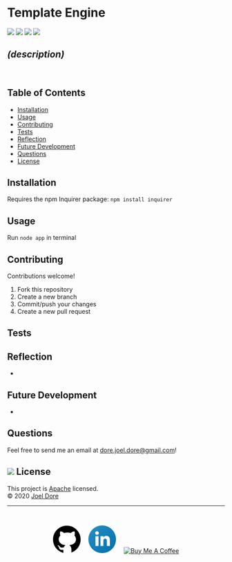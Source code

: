# Template Engine

<div>
<img src='https://img.shields.io/github/license/joeldore/template-engine'>  
<img src='https://img.shields.io/github/repo-size/joeldore/template-engine'>  
<img src='https://img.shields.io/github/languages/top/joeldore/template-engine'>
<img src='https://img.shields.io/github/last-commit/joeldore/template-engine'>
</div>

## _(description)_
<br>

## Table of Contents  

* [Installation](#Installation)  
* [Usage](#Usage)  
* [Contributing](#Contributing)  
* [Tests](#Tests)  
* [Reflection](#Reflection)  
* [Future Development](#Future-Development)  
* [Questions](#Questions)
* [License](#<img-src="https://icon-library.com/images/license-icon/license-icon-17.jpg"-width="28">-License)

## Installation  

Requires the npm Inquirer package:  `npm install inquirer`

## Usage  

<!-- -> **[Walkthrough Video](#)** <-- -->

Run `node app` in terminal  

## Contributing  

Contributions welcome!
1. Fork this repository  
2. Create a new branch  
3. Commit/push your changes  
4. Create a new pull request  

## Tests


## Reflection

- 

## Future Development

- 

## Questions  
Feel free to send me an email at dore.joel.dore@gmail.com!  

## <img src="https://icon-library.com/images/license-icon/license-icon-17.jpg" width="28"> License
This project is [Apache](https://github.com/JoelDore/template-engine/blob/main/LICENSE) licensed.  
© 2020 [Joel Dore](https://github.com/JoelDore)  

---
<br>

<div align="center">

[![github](assets/github.svg)](https://github.com/JoelDore) 
[![linkedin](assets/linkedin.svg)](https://www.linkedin.com/in/joeldore) 
<a href="https://www.buymeacoffee.com/JoelDore" target="_blank"><img src="https://cdn.buymeacoffee.com/buttons/v2/default-white.png" alt="Buy Me A Coffee" height="32"></a>

</div>